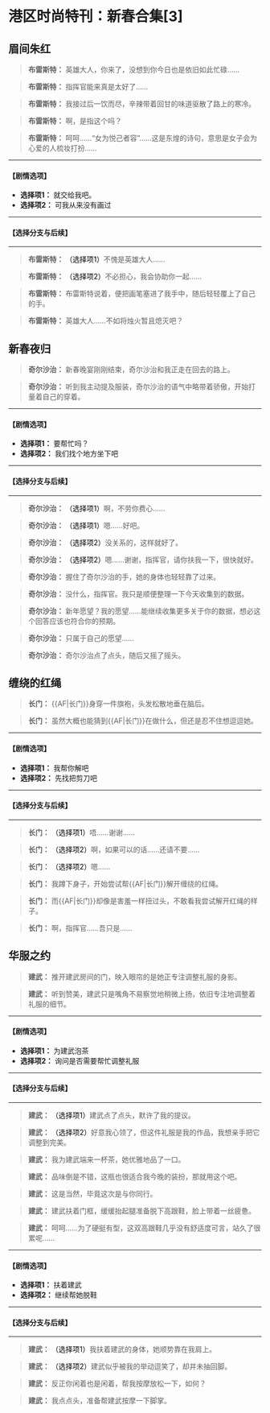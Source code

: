 # 港区时尚特刊：新春合集[3]

## 眉间朱红

> **布雷斯特：**
> 英雄大人，你来了，没想到你今日也是依旧如此忙碌……

> **布雷斯特：**
> 指挥官能来真是太好了……

> **布雷斯特：**
> 我接过后一饮而尽，辛辣带着回甘的味道驱散了路上的寒冷。

> **布雷斯特：**
> 啊，是指这个吗？

> **布雷斯特：**
> 呵呵……“女为悦己者容”……这是东煌的诗句，意思是女子会为心爱的人梳妆打扮……

---
#### **【剧情选项】**
*   **选择项1：** 就交给我吧。
*   **选择项2：** 可我从来没有画过

---
#### **【选择分支与后续】**
---

> **布雷斯特：**
> <span style="color:black;">（选择项1）</span>不愧是英雄大人……

> **布雷斯特：**
> <span style="color:black;">（选择项2）</span>不必担心，我会协助你一起……

> **布雷斯特：**
> 布雷斯特说着，便把画笔塞进了我手中，随后轻轻覆上了自己的手。

> **布雷斯特：**
> 英雄大人……不如将烛火暂且熄灭吧？

## 新春夜归

> **奇尔沙治：**
> 新春晚宴刚刚结束，奇尔沙治和我正走在回去的路上。

> **奇尔沙治：**
> 听到我主动提及服装，奇尔沙治的语气中略带着骄傲，开始打量着自己的穿着。

---
#### **【剧情选项】**
*   **选择项1：** 要帮忙吗？
*   **选择项2：** 我们找个地方坐下吧

---
#### **【选择分支与后续】**
---

> **奇尔沙治：**
> <span style="color:black;">（选择项1）</span>啊，不劳你费心……

> **奇尔沙治：**
> <span style="color:black;">（选择项1）</span>嗯……好吧。

> **奇尔沙治：**
> <span style="color:black;">（选择项2）</span>没关系的，这样就好了。

> **奇尔沙治：**
> <span style="color:black;">（选择项2）</span>嗯……谢谢，指挥官，请你扶我一下，很快就好。

> **奇尔沙治：**
> 握住了奇尔沙治的手，她的身体也轻轻靠了过来。

> **奇尔沙治：**
> 没什么，指挥官。我只是顺便整理一下今天收集到的数据。

> **奇尔沙治：**
> 新年愿望？我的愿望……能继续收集更多关于你的数据，想必这个回答应该也符合你的预期。

> **奇尔沙治：**
> 只属于自己的愿望……

> **奇尔沙治：**
> 奇尔沙治点了点头，随后又摇了摇头。

## 缠绕的红绳

> **长门：**
> {{AF|长门}}身穿一件旗袍，头发松散地垂在脑后。

> **长门：**
> 虽然大概也能猜到{{AF|长门}}在做什么，但还是忍不住想逗逗她。

---
#### **【剧情选项】**
*   **选择项1：** 我帮你解吧
*   **选择项2：** 先找把剪刀吧

---
#### **【选择分支与后续】**
---

> **长门：**
> <span style="color:black;">（选择项1）</span>唔……谢谢……

> **长门：**
> <span style="color:black;">（选择项2）</span>啊，如果可以的话……还请不要……

> **长门：**
> <span style="color:black;">（选择项2）</span>嗯……

> **长门：**
> 我蹲下身子，开始尝试帮{{AF|长门}}解开缠绕的红绳。

> **长门：**
> 而{{AF|长门}}却像是害羞一样扭过头，不敢看我尝试解开红绳的样子。

> **长门：**
> 啊，指挥官……吾只是……

## 华服之约

> **建武：**
> 推开建武房间的门，映入眼帘的是她正专注调整礼服的身影。

> **建武：**
> 听到赞美，建武只是嘴角不易察觉地稍微上扬，依旧专注地调整着礼服的细节。

---
#### **【剧情选项】**
*   **选择项1：** 为建武泡茶
*   **选择项2：** 询问是否需要帮忙调整礼服

---
#### **【选择分支与后续】**
---

> **建武：**
> <span style="color:black;">（选择项1）</span>建武点了点头，默许了我的提议。

> **建武：**
> <span style="color:black;">（选择项2）</span>好意我心领了，但这件礼服是我的作品，我想亲手把它调整到完美。

> **建武：**
> 我为建武端来一杯茶，她优雅地品了一口。

> **建武：**
> 品味倒是不错，这瓶也很适合我今晚的装扮，那就用这个吧。

> **建武：**
> 这是当然，毕竟这次是与你同行。

> **建武：**
> 建武扶着门框，缓缓抬起腿准备脱下高跟鞋，脸上带着一丝疲惫。

> **建武：**
> 呵呵……为了硬挺有型，这双高跟鞋几乎没有舒适度可言，站久了很累呢……

---
#### **【剧情选项】**
*   **选择项1：** 扶着建武
*   **选择项2：** 继续帮她脱鞋

---
#### **【选择分支与后续】**
---

> **建武：**
> <span style="color:black;">（选择项1）</span>我扶着建武的身体，她顺势靠在我肩上。

> **建武：**
> <span style="color:black;">（选择项2）</span>建武似乎被我的举动逗笑了，却并未抽回脚。

> **建武：**
> 反正你闲着也是闲着，帮我按摩放松一下，如何？

> **建武：**
> 我点点头，准备帮建武按摩一下脚掌。


